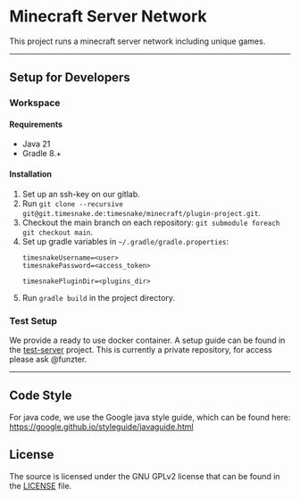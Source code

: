 # Minecraft Server Network

This project runs a minecraft server network including unique games.

---

## Setup for Developers

### Workspace

#### Requirements

- Java 21
- Gradle 8.+

#### Installation

1. Set up an ssh-key on our gitlab.
2. Run `git clone --recursive git@git.timesnake.de:timesnake/minecraft/plugin-project.git`.
3. Checkout the main branch on each repository: `git submodule foreach git checkout main`.
4. Set up gradle variables in `~/.gradle/gradle.properties`:
    ```
   timesnakeUsername=<user>
   timesnakePassword=<access_token>

   timesnakePluginDir=<plugins_dir>
   ```
5. Run `gradle build` in the project directory.

### Test Setup

We provide a ready to use docker container. A setup guide can be found in the [test-server] project.
This is currently a private repository, for access please ask @funzter.

---

## Code Style

For java code, we use the Google java style guide, which can be found here:
https://google.github.io/styleguide/javaguide.html

## License

The source is licensed under the GNU GPLv2 license that can be found in the [LICENSE](LICENSE) file.

[test-server]: https://git.timesnake.de/timesnake/minecraft/test-server
